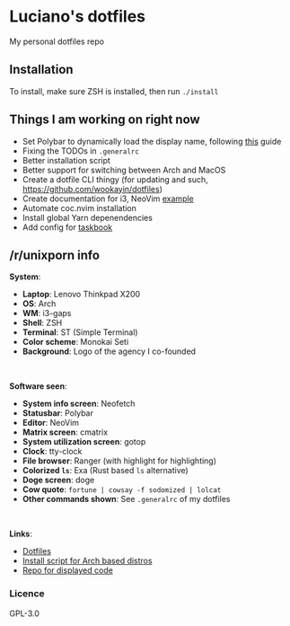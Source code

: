 # Luciano's dotfiles

My personal dotfiles repo

## Installation

To install, make sure ZSH is installed, then run `./install`

## Things I am working on right now

* Set Polybar to dynamically load the display name, following [this](https://github.com/jaagr/polybar/wiki) guide
* Fixing the TODOs in `.generalrc`
* Better installation script
* Better support for switching between Arch and MacOS
* Create a dotfile CLI thingy (for updating and such, https://github.com/wookayin/dotfiles)
* Create documentation for i3, NeoVim [example](https://github.com/LukeSmithxyz/voidrice/blob/4679034430ac64bbcb62428e0d77d8dc7987233d/.local/share/larbs/readme.mom)
* Automate coc.nvim installation
* Install global Yarn depenendencies
* Add config for [taskbook](https://github.com/klaussinani/taskbook)

## /r/unixporn info

**System**:

* **Laptop**: Lenovo Thinkpad X200
* **OS**: Arch
* **WM**: i3-gaps
* **Shell**: ZSH
* **Terminal**: ST (Simple Terminal)
* **Color scheme**: Monokai Seti
* **Background**: Logo of the agency I co-founded

&#x200B;

**Software seen**:

* **System info screen**: Neofetch
* **Statusbar**: Polybar
* **Editor**: NeoVim
* **Matrix screen**: cmatrix
* **System utilization screen**: gotop
* **Clock**: tty-clock
* **File browser**: Ranger (with highlight for highlighting)
* **Colorized `ls`**: Exa (Rust based `ls` alternative)
* **Doge screen**: doge
* **Cow quote**: `fortune | cowsay -f sodomized | lolcat`
* **Other commands shown**: See `.generalrc` of my dotfiles

&#x200B;

**Links**:

* [Dotfiles](https://github.com/lucianonooijen/dotfiles)
* [Install script for Arch based distros](https://github.com/lucianonooijen/larbs)
* [Repo for displayed code](https://github.com/BytecodeOpenSource/PingPong-API)

### Licence

GPL-3.0
